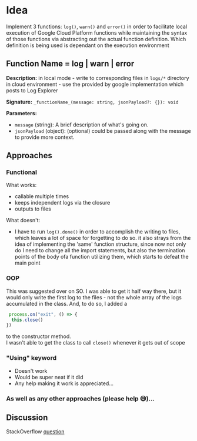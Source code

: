 # Idea
Implement 3 functions: `log()`, `warn()` and `error()` in order to facilitate local execution of Google Cloud Platform functions while maintaining the syntax of those functions via abstracting out the actual function definition. Which definition is being used is dependant on the execution environment

## Function Name = log | warn | error

**Description:** in local mode - write to corresponding files in `logs/*` directory<br>
in cloud environment - use the provided by google implementation which posts to Log Explorer 

**Signature:** `_functionName_(message: string, jsonPayload?: {}): void`

**Parameters:**

- `message` (string): A brief description of what's going on.
- `jsonPayload` (object): (optional) could be passed along with the message to provide more context.

## Approaches
### Functional
What works:
 - callable multiple times
 - keeps independent logs via the closure
 - outputs to files

What doesn't:
 - I have to run `log().done()` in order to accomplish the writing to files, which leaves a lot of space for forgetting to do so. it also strays from the idea of implementing the 'same' function structure, since now not only do I need to change all the import statements, but also the termination points of the body ofa function utilizing them, which starts to defeat the main point

### OOP
This was suggested over on SO. I was able to get it half way there, but it would only write the first log to the files - not the whole array of the logs accumulated in the class. And, to do so, I added a
```javascript
 process.on("exit", () => {    
  this.close()
})
```
to the constructor method.<br>
I wasn't able to get the class to call `close()` whenever it gets out of scope

### "Using" keyword

- Doesn't work
- Would be super neat if it did
- Any help making it work is appreciated...

### As well as any other approaches (please help :sweat_smile:)...


## Discussion
StackOverflow [question](https://stackoverflow.com/questions/77287309/monadic-log-function-writing-to-file-utilizing-using-keyword)